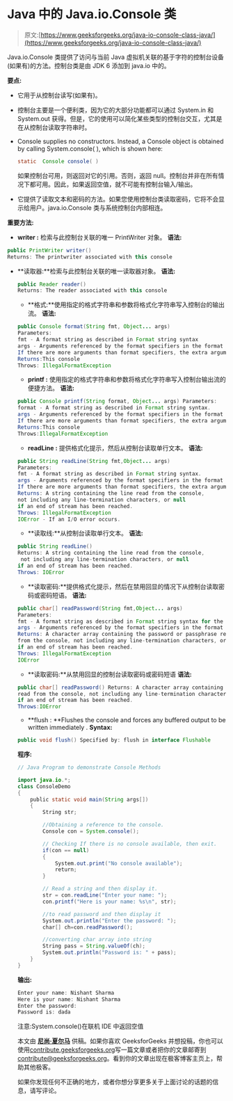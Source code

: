 # Java 中的 Java.io.Console 类

> 原文:[https://www.geeksforgeeks.org/java-io-console-class-java/](https://www.geeksforgeeks.org/java-io-console-class-java/)

Java.io.Console 类提供了访问与当前 Java 虚拟机关联的基于字符的控制台设备(如果有)的方法。控制台类是由 JDK 6 添加到 java.io 中的。

**要点:**

*   它用于从控制台读写(如果有)。
*   控制台主要是一个便利类，因为它的大部分功能都可以通过 System.in 和 System.out 获得。但是，它的使用可以简化某些类型的控制台交互，尤其是在从控制台读取字符串时。
*   Console supplies no constructors. Instead, a Console object is obtained by calling System.console( ), which is shown here:

    ```java
    static  Console console( )
    ```

    如果控制台可用，则返回对它的引用。否则，返回 null。控制台并非在所有情况下都可用。因此，如果返回空值，就不可能有控制台输入/输出。

*   它提供了读取文本和密码的方法。如果您使用控制台类读取密码，它将不会显示给用户。java.io.Console 类与系统控制台内部相连。

**重要方法:**

*   **writer :** 检索与此控制台关联的唯一 PrintWriter 对象。
    **语法:** 

```java
public PrintWriter writer() 
Returns: The printwriter associated with this console
```

*   **读取器:**检索与此控制台关联的唯一读取器对象。
    **语法:** 

    ```java
    public Reader reader()  
    Returns: The reader associated with this console

    ```

    *   **格式:**使用指定的格式字符串和参数将格式化字符串写入控制台的输出流。
    **语法:** 

    ```java
    public Console format(String fmt, Object... args)
    Parameters:
    fmt - A format string as described in Format string syntax
    args - Arguments referenced by the format specifiers in the format string. 
    If there are more arguments than format specifiers, the extra arguments are ignored.
    Returns:This console
    Throws: IllegalFormatException 

    ```

    *   **printf :** 使用指定的格式字符串和参数将格式化字符串写入控制台输出流的便捷方法。
    **语法:**

    ```java
    public Console printf(String format, Object... args) Parameters:
    format - A format string as described in Format string syntax.
    args - Arguments referenced by the format specifiers in the format string. 
    If there are more arguments than format specifiers, the extra arguments are ignored.
    Returns:This console
    Throws:IllegalFormatException 

    ```

    *   **readLine :** 提供格式化提示，然后从控制台读取单行文本。
    **语法:**

    ```java
    public String readLine(String fmt,Object... args) 
    Parameters:
    fmt - A format string as described in Format string syntax.
    args - Arguments referenced by the format specifiers in the format string. 
    If there are more arguments than format specifiers, the extra arguments are ignored.
    Returns: A string containing the line read from the console, 
    not including any line-termination characters, or null 
    if an end of stream has been reached.
    Throws: IllegalFormatException
    IOError - If an I/O error occurs.

    ```

    *   **读取线:**从控制台读取单行文本。
    **语法:**

    ```java
    public String readLine() 
    Returns: A string containing the line read from the console,
     not including any line-termination characters, or null 
    if an end of stream has been reached.
    Throws: IOError 

    ```

    *   **读取密码:**提供格式化提示，然后在禁用回显的情况下从控制台读取密码或密码短语。
    **语法:**

    ```java
    public char[] readPassword(String fmt,Object... args)
    Parameters:
    fmt - A format string as described in Format string syntax for the prompt text.
    args - Arguments referenced by the format specifiers in the format string.
    Returns: A character array containing the password or passphrase read 
    from the console, not including any line-termination characters, or null 
    if an end of stream has been reached.
    Throws: IllegalFormatException 
    IOError
    ```

    *   **读取密码:**从禁用回显的控制台读取密码或密码短语
    **语法:**

    ```java
    public char[] readPassword() Returns: A character array containing the password or passphrase 
    read from the console, not including any line-termination characters, or null 
    if an end of stream has been reached.
    Throws:IOError
    ```

    *   **flush : **Flushes the console and forces any buffered output to be written immediately .
    **Syntax:**

    ```java
    public void flush() Specified by: flush in interface Flushable
    ```

    **程序:**

    ```java
    // Java Program to demonstrate Console Methods

    import java.io.*;
    class ConsoleDemo 
    {
        public static void main(String args[]) 
        {
            String str;

            //Obtaining a reference to the console.
            Console con = System.console();

            // Checking If there is no console available, then exit.
            if(con == null) 
            {
                System.out.print("No console available");
                return;
            }

            // Read a string and then display it.
            str = con.readLine("Enter your name: ");
            con.printf("Here is your name: %s\n", str);

            //to read password and then display it
            System.out.println("Enter the password: ");
            char[] ch=con.readPassword();

            //converting char array into string
            String pass = String.valueOf(ch);
            System.out.println("Password is: " + pass);
        }
    }
    ```

    **输出:**

    ```java
    Enter your name: Nishant Sharma
    Here is your name: Nishant Sharma
    Enter the password: 
    Password is: dada

    ```

    注意:System.console()在联机 IDE 中返回空值

    本文由 **[尼尚·夏尔马](https://www.facebook.com/ChippingEye2766)** 供稿。如果你喜欢 GeeksforGeeks 并想投稿，你也可以使用[contribute.geeksforgeeks.org](http://www.contribute.geeksforgeeks.org)写一篇文章或者把你的文章邮寄到 contribute@geeksforgeeks.org。看到你的文章出现在极客博客主页上，帮助其他极客。

    如果你发现任何不正确的地方，或者你想分享更多关于上面讨论的话题的信息，请写评论。